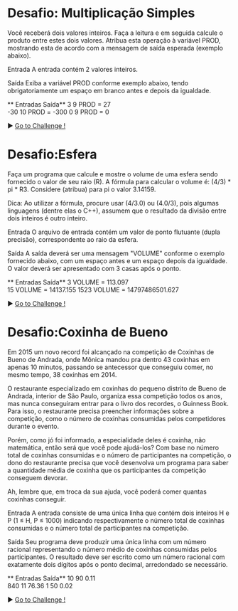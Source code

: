 # Desafio: Multiplicação Simples
Você receberá dois valores inteiros. Faça a leitura e em seguida calcule o produto entre estes dois valores. Atribua esta operação à variável PROD, mostrando esta de acordo com a mensagem de saída esperada (exemplo abaixo).   

Entrada
A entrada contém 2 valores inteiros.

Saída
Exiba a variável PROD conforme exemplo abaixo, tendo obrigatoriamente um espaço em branco antes e depois da igualdade.
             

** Entradas 	Saída**
3
9               PROD = 27	    
-30
10              PROD = -300
0
9               PROD = 0


▶ <a href="https://github.com/MariliseMorona/Playgrounds/tree/main/kotlin/challenges/gradeAverage.kt" target="blank" alt="Link de acesso ao código utilizado no desafio de Média Final do Aluno na linguagem Kotlin."> Go to Challenge !</a><br>

# Desafio:Esfera
Faça um programa que calcule e mostre o volume de uma esfera sendo fornecido o valor de seu raio (R). A fórmula para calcular o volume é: (4/3) * pi * R3. Considere (atribua) para pi o valor 3.14159.

Dica: Ao utilizar a fórmula, procure usar (4/3.0) ou (4.0/3), pois algumas linguagens (dentre elas o C++), assumem que o resultado da divisão entre dois inteiros é outro inteiro.

Entrada
O arquivo de entrada contém um valor de ponto flutuante (dupla precisão), correspondente ao raio da esfera.

Saída
A saída deverá ser uma mensagem "VOLUME" conforme o exemplo fornecido abaixo, com um espaço antes e um espaço depois da igualdade. O valor deverá ser apresentado com 3 casas após o ponto.
             

** Entradas 	Saída**
3               VOLUME = 113.097    
15              VOLUME = 14137.155
1523            VOLUME = 14797486501.627


▶ <a href="https://github.com/MariliseMorona/Playgrounds/tree/main/kotlin/challenges/gradeAverage.kt" target="blank" alt="Link de acesso ao código utilizado no desafio de Média Final do Aluno na linguagem Kotlin."> Go to Challenge !</a><br>

# Desafio:Coxinha de Bueno
Em 2015 um novo record foi alcançado na competição de Coxinhas de Bueno de Andrada, onde Mônica mandou pra dentro 43 coxinhas em apenas 10 minutos, passando se antecessor que conseguiu comer, no mesmo tempo, 38 coxinhas em 2014.

O restaurante especializado em coxinhas do pequeno distrito de Bueno de Andrada, interior de São Paulo, organiza essa competição todos os anos, mas nunca conseguiram entrar para o livro dos recordes, o Guinness Book. Para isso, o restaurante precisa preencher informações sobre a competição, como o número de coxinhas consumidas pelos competidores durante o evento. 

Porém, como jó foi informado, a especialidade deles é coxinha, não matemática, então será que você pode ajudá-los? Com base no número total de coxinhas consumidas e o número de participantes na competição, o dono do restaurante precisa que você desenvolva um programa para saber a quantidade média de coxinha que os participantes da competição conseguem devorar.

Ah, lembre que, em troca da sua ajuda, você poderá comer quantas coxinhas conseguir.

Entrada
A entrada consiste de uma única linha que contém dois inteiros H e P (1 ≤ H, P ≤ 1000) indicando respectivamente o número total de coxinhas consumidas e o número total de participantes na competição.

Saída
Seu programa deve produzir uma única linha com um número racional representando o número médio de coxinhas consumidas pelos participantes. O resultado deve ser escrito como um número racional com exatamente dois dígitos após o ponto decimal, arredondado se necessário.

** Entradas 	Saída**
10 90           0.11   
840 11          76.36
1 50            0.02

▶ <a href="https://github.com/MariliseMorona/Playgrounds/tree/main/kotlin/challenges/gradeAverage.kt" target="blank" alt="Link de acesso ao código utilizado no desafio de Média Final do Aluno na linguagem Kotlin."> Go to Challenge !</a><br>
